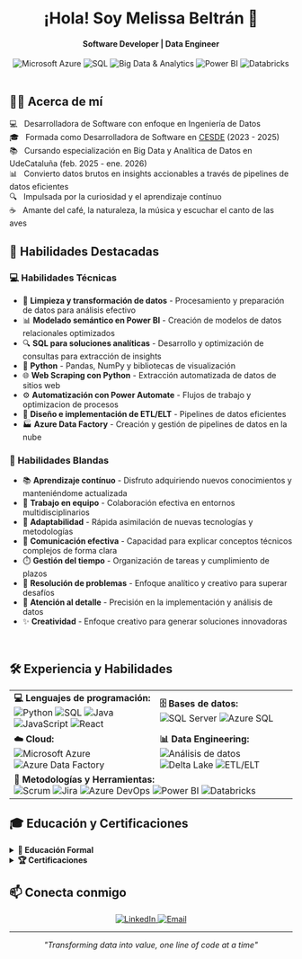 <div align="center">
  <h1>¡Hola! Soy Melissa Beltrán 👋</h1>
</div>
<div align="center">
<h4>Software Developer | Data Engineer </h4>
</div>
<div align="center">
  <img src="https://img.shields.io/badge/Microsoft-Azure-7B68EE?style=for-the-badge&logo=microsoft-azure&logoColor=white" alt="Microsoft Azure" />
  <img src="https://img.shields.io/badge/SQL-800080?style=for-the-badge&logo=microsoft-sql-server&logoColor=white" alt="SQL" />
  <img src="https://img.shields.io/badge/Big%20Data-Analytics-9370DB?style=for-the-badge&logo=databricks&logoColor=white" alt="Big Data & Analytics" />
  <img src="https://img.shields.io/badge/Power%20BI-8A2BE2?style=for-the-badge&logo=power-bi&logoColor=white" alt="Power BI" />
  <img src="https://img.shields.io/badge/Databricks-9932CC?style=for-the-badge&logo=databricks&logoColor=white" alt="Databricks" />
</div>
<br>

## 👩‍💻 Acerca de mí

💻 &nbsp; Desarrolladora de Software con enfoque en Ingeniería de Datos  
🎓 &nbsp; Formada como Desarrolladora de Software en [CESDE](https://www.cesde.edu.co/) (2023 - 2025)  
📚 &nbsp; Cursando especialización en Big Data y Analítica de Datos en UdeCataluña (feb. 2025 - ene. 2026)  
📊 &nbsp; Convierto datos brutos en insights accionables a través de pipelines de datos eficientes  
🔍 &nbsp; Impulsada por la curiosidad y el aprendizaje contínuo  
☕ &nbsp; Amante del café, la naturaleza, la música y escuchar el canto de las aves

## 🚀 Habilidades Destacadas

### 💻 Habilidades Técnicas

- 🧹 **Limpieza y transformación de datos** - Procesamiento y preparación de datos para análisis efectivo
- 📊 **Modelado semántico en Power BI** - Creación de modelos de datos relacionales optimizados
- 🔍 **SQL para soluciones analíticas** - Desarrollo y optimización de consultas para extracción de insights
- 🐍 **Python** - Pandas, NumPy y bibliotecas de visualización
- 🌐 **Web Scraping con Python** - Extracción automatizada de datos de sitios web
- ⚙️ **Automatización con Power Automate** - Flujos de trabajo y optimizacion de procesos
- 🔄 **Diseño e implementación de ETL/ELT** - Pipelines de datos eficientes
- 🏭 **Azure Data Factory** - Creación y gestión de pipelines de datos en la nube

### 🌟 Habilidades Blandas

- 📚 **Aprendizaje contínuo** - Disfruto adquiriendo nuevos conocimientos y manteniéndome actualizada
- 🤝 **Trabajo en equipo** - Colaboración efectiva en entornos multidisciplinarios
- 🔄 **Adaptabilidad** - Rápida asimilación de nuevas tecnologías y metodologías
- 💬 **Comunicación efectiva** - Capacidad para explicar conceptos técnicos complejos de forma clara
- ⏱️ **Gestión del tiempo** - Organización de tareas y cumplimiento de plazos
- 🧩 **Resolución de problemas** - Enfoque analítico y creativo para superar desafíos
- 🔎 **Atención al detalle** - Precisión en la implementación y análisis de datos
- ✨ **Creatividad** - Enfoque creativo para generar soluciones innovadoras

<br>

## 🛠️ Experiencia y Habilidades

<table>
  <tr>
    <td>
      <strong>💻 Lenguajes de programación:</strong><br/>
      <img src="https://img.shields.io/badge/Python-9370DB?style=flat-square&logo=python&logoColor=white" alt="Python" />
      <img src="https://img.shields.io/badge/SQL-8A2BE2?style=flat-square&logo=mysql&logoColor=white" alt="SQL" />
      <img src="https://img.shields.io/badge/Java-7B68EE?style=flat-square&logo=java&logoColor=white" alt="Java" />
      <img src="https://img.shields.io/badge/JavaScript-9932CC?style=flat-square&logo=javascript&logoColor=white" alt="JavaScript" />
      <img src="https://img.shields.io/badge/React-800080?style=flat-square&logo=react&logoColor=white" alt="React" />
    </td>
    <td>
      <strong>🗄️ Bases de datos:</strong><br/>
      <img src="https://img.shields.io/badge/SQL%20Server-9370DB?style=flat-square&logo=microsoft-sql-server&logoColor=white" alt="SQL Server" />
      <img src="https://img.shields.io/badge/Azure%20SQL-7B68EE?style=flat-square&logo=microsoft-azure&logoColor=white" alt="Azure SQL" />
    </td>
  </tr>
  <tr>
    <td>
      <strong>☁️ Cloud:</strong><br/>
      <img src="https://img.shields.io/badge/Microsoft%20Azure-9932CC?style=flat-square&logo=microsoft-azure&logoColor=white" alt="Microsoft Azure" />
      <img src="https://img.shields.io/badge/Azure%20Data%20Factory-8A2BE2?style=flat-square&logo=microsoft-azure&logoColor=white" alt="Azure Data Factory" />
    </td>
    <td>
      <strong>📊 Data Engineering:</strong><br/>
      <img src="https://img.shields.io/badge/Análisis%20de%20datos-7B68EE?style=flat-square&logo=google-analytics&logoColor=white" alt="Análisis de datos" />
      <img src="https://img.shields.io/badge/Delta%20Lake-9370DB?style=flat-square&logo=databricks&logoColor=white" alt="Delta Lake" />
      <img src="https://img.shields.io/badge/ETL%2FELT-800080?style=flat-square&logo=apache-airflow&logoColor=white" alt="ETL/ELT" />
    </td>
  </tr>
  <tr>
    <td colspan="2">
      <strong>🔄 Metodologías y Herramientas:</strong><br/>
      <img src="https://img.shields.io/badge/Scrum-9932CC?style=flat-square&logo=scrumalliance&logoColor=white" alt="Scrum" />
      <img src="https://img.shields.io/badge/Jira-8A2BE2?style=flat-square&logo=jira&logoColor=white" alt="Jira" />
      <img src="https://img.shields.io/badge/Azure%20DevOps-7B68EE?style=flat-square&logo=azure-devops&logoColor=white" alt="Azure DevOps" />
      <img src="https://img.shields.io/badge/Power%20BI-9370DB?style=flat-square&logo=power-bi&logoColor=white" alt="Power BI" />
      <img src="https://img.shields.io/badge/Databricks-800080?style=flat-square&logo=databricks&logoColor=white" alt="Databricks" />
    </td>
  </tr>
</table>

## 🎓 Educación y Certificaciones

<details>
<summary><b>🏫 Educación Formal</b></summary>
<br>

<div style="display: flex; align-items: center; margin-bottom: 20px;">
  <img align="left" width="40" height="40" src="https://yt3.googleusercontent.com/9cnwlzHOV11HN1DzPjAD8Fub8_xDD6G8UWDgnyGFsxVRwzK76IyffTAYZAJCwdQwM5erz2A4=s900-c-k-c0x00ffffff-no-rj" alt="CESDE Logo" style="margin-right: 10px;">
  <div>
    <strong>Desarrollo de Software</strong><br>
    CESDE<br>
    <i>2023 - 2025</i>
  </div>
</div>

<div style="display: flex; align-items: center;">
  <img align="left" width="40" height="40" src="https://encrypted-tbn0.gstatic.com/images?q=tbn:ANd9GcQ30IfzxuVg4w5G3gy6wUZWdRuaGK6hHF5LQg&s" alt="UdeCataluña Logo" style="margin-right: 10px;">
  <div>
    <strong>Especialista en Big Data y Analítica de Datos</strong><br>
    UdeCataluña<br>
    <i>feb. 2025 - ene. 2026 (En curso)</i>
  </div>
</div>
</details>

<details>
<summary><b>🏆 Certificaciones</b></summary>
<br>

<div style="display: flex; align-items: center; margin-bottom: 20px;">
  <img align="left" width="40" height="40" src="https://static.platzi.com/media/platzi-isotipo@2x.png" alt="Platzi Logo" style="margin-right: 10px;">
  <div>
    <strong>Curso de Fundamentos de Ingeniería de Datos</strong><br>
    Platzi<br>
    <i>ene. 2025</i>
  </div>
</div>

<div style="display: flex; align-items: center; margin-bottom: 20px;">
  <img align="left" width="40" height="40" src="https://static.platzi.com/media/platzi-isotipo@2x.png" alt="Platzi Logo" style="margin-right: 10px;">
  <div>
    <strong>Curso de Databricks: Arquitectura Delta Lake</strong><br>
    Platzi<br>
    <i>ene. 2025</i>
  </div>
</div>

<div style="display: flex; align-items: center; margin-bottom: 20px;">
  <img align="left" width="40" height="40" src="https://static.platzi.com/media/platzi-isotipo@2x.png" alt="Platzi Logo" style="margin-right: 10px;">
  <div>
    <strong>Curso de Almacenamiento en Azure</strong><br>
    Platzi<br>
    <i>abr. 2025</i>
  </div>
</div>

<div style="display: flex; align-items: center; margin-bottom: 20px;">
  <img align="left" width="40" height="40" src="https://static.platzi.com/media/platzi-isotipo@2x.png" alt="Platzi Logo" style="margin-right: 10px;">
  <div>
    <strong>Data Engineer</strong><br>
    Platzi<br>
    <i>mar. 2025</i>
  </div>
</div>

<div style="display: flex; align-items: center;">
  <img align="left" width="40" height="40" src="https://tenereteam.s3.us-west-1.amazonaws.com/678a2f2f65a69?v=1739547576" alt="CertiProf Logo" style="margin-right: 10px;">
  <div>
    <strong>Prompt Engineering Foundation Learner</strong><br>
    CertiProf<br>
    <i>ene. 2025</i>
  </div>
</div>
</details>

## 📫 Conecta conmigo

<div align="center">
  <a href="https://linkedin.com/in/melissabc" target="_blank">
    <img src="https://img.shields.io/badge/LinkedIn-8A2BE2?style=for-the-badge&logo=linkedin&logoColor=white" alt="LinkedIn"/>
  </a>
  <a href="mailto:beltrancolon23@gmail.com">
    <img src="https://img.shields.io/badge/Email-9370DB?style=for-the-badge&logo=gmail&logoColor=white" alt="Email"/>
  </a>
</div>

---

<div align="center">
  <i>"Transforming data into value, one line of code at a time"</i>
</div>
